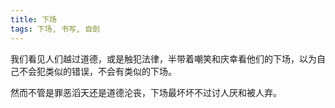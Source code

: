 ```yaml
---
title: 下场
tags: 下场, 书写, 自剖
---
```



我们看见人们越过道德，或是触犯法律，半带着嘲笑和庆幸看他们的下场，以为自己不会犯类似的错误，不会有类似的下场。

然而不管是罪恶滔天还是道德沦丧，下场最坏坏不过讨人厌和被人弃。

